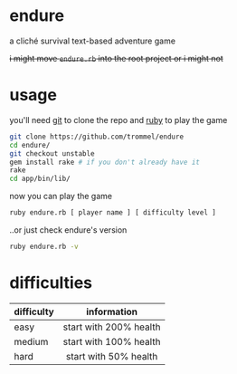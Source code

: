 endure
=====

a cliché survival text-based adventure game

~~i might move `endure.rb` into the root project or i might not~~

usage
=====

you'll need [git](http://git-scm.com/) to clone the repo
and [ruby](https://www.ruby-lang.org/en/) to play the game

```bash
git clone https://github.com/trommel/endure
cd endure/
git checkout unstable
gem install rake # if you don't already have it
rake
cd app/bin/lib/
```

now you can play the game

```bash
ruby endure.rb [ player name ] [ difficulty level ]
```

..or just check endure's version

```bash
ruby endure.rb -v
```

difficulties
=============

| difficulty                                     | information 
| -----------------------------------------------|:-------------------------:
| easy                                           | start with 200% health 
| medium                                         | start with 100% health
| hard                                           | start with 50% health
